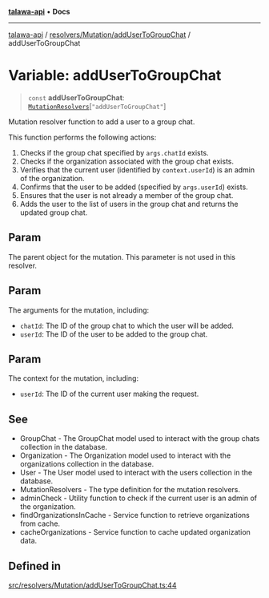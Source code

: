 [**talawa-api**](../../../../README.md) • **Docs**

***

[talawa-api](../../../../modules.md) / [resolvers/Mutation/addUserToGroupChat](../README.md) / addUserToGroupChat

# Variable: addUserToGroupChat

> `const` **addUserToGroupChat**: [`MutationResolvers`](../../../../types/generatedGraphQLTypes/type-aliases/MutationResolvers.md)\[`"addUserToGroupChat"`\]

Mutation resolver function to add a user to a group chat.

This function performs the following actions:
1. Checks if the group chat specified by `args.chatId` exists.
2. Checks if the organization associated with the group chat exists.
3. Verifies that the current user (identified by `context.userId`) is an admin of the organization.
4. Confirms that the user to be added (specified by `args.userId`) exists.
5. Ensures that the user is not already a member of the group chat.
6. Adds the user to the list of users in the group chat and returns the updated group chat.

## Param

The parent object for the mutation. This parameter is not used in this resolver.

## Param

The arguments for the mutation, including:
  - `chatId`: The ID of the group chat to which the user will be added.
  - `userId`: The ID of the user to be added to the group chat.

## Param

The context for the mutation, including:
  - `userId`: The ID of the current user making the request.

## See

 - GroupChat - The GroupChat model used to interact with the group chats collection in the database.
 - Organization - The Organization model used to interact with the organizations collection in the database.
 - User - The User model used to interact with the users collection in the database.
 - MutationResolvers - The type definition for the mutation resolvers.
 - adminCheck - Utility function to check if the current user is an admin of the organization.
 - findOrganizationsInCache - Service function to retrieve organizations from cache.
 - cacheOrganizations - Service function to cache updated organization data.

## Defined in

[src/resolvers/Mutation/addUserToGroupChat.ts:44](https://github.com/PalisadoesFoundation/talawa-api/blob/fe65d855b3d1e3e4af621340e7e8bfa0325634c1/src/resolvers/Mutation/addUserToGroupChat.ts#L44)
